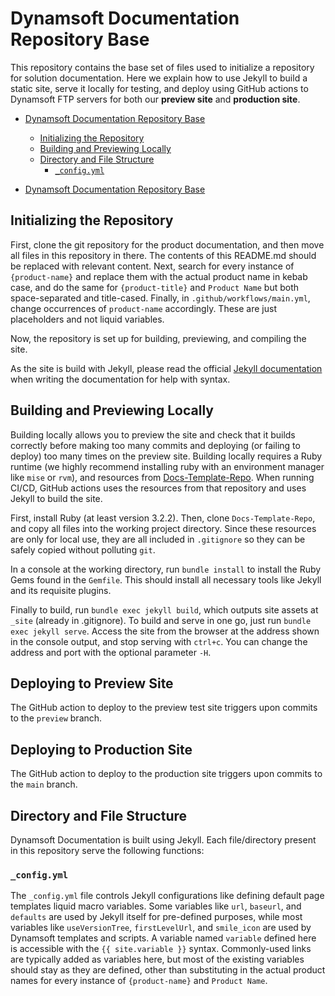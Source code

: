 # Dynamsoft Documentation Repository Base

This repository contains the base set of files used to initialize a repository for solution documentation.  Here we explain how to use Jekyll to build a static site, serve it locally for testing, and deploy using GitHub actions to Dynamsoft FTP servers for both our **preview site** and **production site**.

- [Dynamsoft Documentation Repository Base](#dynamsoft-documentation-repository-base)
  - [Initializing the Repository](#initializing-the-repository)
  - [Building and Previewing Locally](#building-and-previewing-locally)
  - [Directory and File Structure](#directory-and-file-structure)
    - [`_config.yml`](#_configyml)

- [Dynamsoft Documentation Repository Base](#dynamsoft-documentation-repository-base)

## Initializing the Repository

First, clone the git repository for the product documentation, and then move all files in this repository in there. The contents of this README.md should be replaced with relevant content. Next, search for every instance of `{product-name}` and replace them with the actual product name in kebab case, and do the same for `{product-title}` and `Product Name` but both space-separated and title-cased. Finally, in `.github/workflows/main.yml`, change occurrences of `product-name` accordingly. These are just placeholders and not liquid variables.

Now, the repository is set up for building, previewing, and compiling the site.

As the site is build with Jekyll, please read the official [Jekyll documentation](https://jekyllrb.com/docs/) when writing the documentation for help with syntax.

## Building and Previewing Locally

Building locally allows you to preview the site and check that it builds correctly before making too many commits and deploying (or failing to deploy) too many times on the preview site. Building locally requires a Ruby runtime (we highly recommend installing ruby with an environment manager like `mise` or `rvm`), and resources from [Docs-Template-Repo](https://github.com/dynamsoft-docs/Docs-Template-Repo). When running CI/CD, GitHub actions uses the resources from that repository and uses Jekyll to build the site.

First, install Ruby (at least version 3.2.2). Then, clone `Docs-Template-Repo`, and copy all files into the working project directory. Since these resources are only for local use, they are all included in `.gitignore` so they can be safely copied without polluting `git`.

In a console at the working directory, run `bundle install` to install the Ruby Gems found in the `Gemfile`. This should install all necessary tools like Jekyll and its requisite plugins.

Finally to build, run `bundle exec jekyll build`, which outputs site assets at `_site` (already in .gitignore). To build and serve in one go, just run `bundle exec jekyll serve`. Access the site from the browser at the address shown in the console output, and stop serving with `ctrl+c`. You can change the address and port with the optional parameter `-H`.

## Deploying to Preview Site

The GitHub action to deploy to the preview test site triggers upon commits to the `preview` branch.

## Deploying to Production Site

The GitHub action to deploy to the production site triggers upon commits to the `main` branch.

## Directory and File Structure

Dynamsoft Documentation is built using Jekyll. Each file/directory present in this repository serve the following functions:

### `_config.yml`

The `_config.yml` file controls Jekyll configurations like defining default page templates liquid macro variables. Some variables like `url`, `baseurl`, and `defaults` are used by Jekyll itself for pre-defined purposes, while most variables like `useVersionTree`, `firstLevelUrl`, and `smile_icon` are used by Dynamsoft templates and scripts. A variable named `variable` defined here is accessible with the ``{{ site.variable }}`` syntax. Commonly-used links are typically added as variables here, but most of the existing variables should stay as they are defined, other than substituting in the actual product names for every instance of `{product-name}` and `Product Name`.